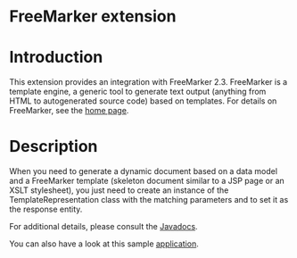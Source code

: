 FreeMarker extension
====================

Introduction
============

This extension provides an integration with FreeMarker 2.3. FreeMarker
is a template engine, a generic tool to generate text output (anything
from HTML to autogenerated source code) based on templates. For details
on FreeMarker, see the [home
page](http://web.archive.org/web/20111014100541/http://freemarker.org/).

Description
===========

When you need to generate a dynamic document based on a data model and a
FreeMarker template (skeleton document similar to a JSP page or an XSLT
stylesheet), you just need to create an instance of the
TemplateRepresentation class with the matching parameters and to set it
as the response entity.

For additional details, please consult the
[Javadocs](http://web.archive.org/web/20111014100541/http://www.restlet.org/documentation/2.1/jse/ext/org/restlet/ext/freemarker/package-summary.html).

You can also have a look at this sample
[application](http://web.archive.org/web/20111014100541/http://wiki.restlet.org/docs_2.1/410-restlet/version/2/part/8/data?branch=docs-2_1&language=default).

